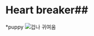 # Heart breaker##
*puppy
![겁나 귀여움](http://blog.daum.net/_blog/photoImage.do?blogid=0cvew&imgurl=http://cfile235.uf.daum.net/original/2673D24B50E63F7723EE74)
